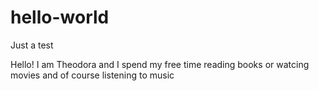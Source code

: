 # hello-world
Just a test

Hello!
I am Theodora and I spend my free time reading books or watcing movies
and of course listening to music
